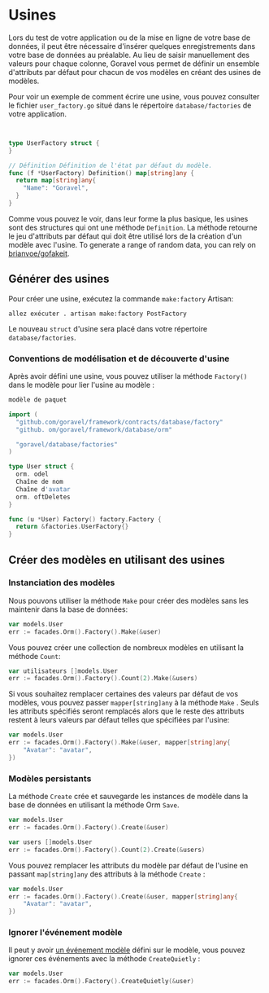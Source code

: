 # Usines

Lors du test de votre application ou de la mise en ligne de votre base de données, il peut être nécessaire d'insérer quelques enregistrements dans votre base de données
au préalable. Au lieu de saisir manuellement des valeurs pour chaque colonne, Goravel vous permet de définir un ensemble d'attributs
par défaut pour chacun de vos modèles en créant des usines de modèles.

Pour voir un exemple de comment écrire une usine, vous pouvez consulter le fichier `user_factory.go` situé dans le répertoire
`database/factories` de votre application.

```go


type UserFactory struct {
}

// Définition Définition de l'état par défaut du modèle.
func (f *UserFactory) Definition() map[string]any {
  return map[string]any{
    "Name": "Goravel",
  }
}
```

Comme vous pouvez le voir, dans leur forme la plus basique, les usines sont des structures qui ont une méthode `Definition`. La méthode retourne le jeu d'attributs par défaut
qui doit être utilisé lors de la création d'un modèle avec l'usine. To generate a range of
random data, you can rely on [brianvoe/gofakeit](https://github.com/brianvoe/gofakeit).

## Générer des usines

Pour créer une usine, exécutez la commande `make:factory` Artisan:

```
allez exécuter . artisan make:factory PostFactory
```

Le nouveau `struct` d'usine sera placé dans votre répertoire `database/factories`.

### Conventions de modélisation et de découverte d'usine

Après avoir défini une usine, vous pouvez utiliser la méthode `Factory()` dans le modèle pour lier l'usine au modèle :

```go
modèle de paquet

import (
  "github.com/goravel/framework/contracts/database/factory"
  "github. om/goravel/framework/database/orm"

  "goravel/database/factories"
)

type User struct {
  orm. odel
  Chaîne de nom
  Chaîne d'avatar
  orm. oftDeletes
}

func (u *User) Factory() factory.Factory {
  return &factories.UserFactory{}
}
```

## Créer des modèles en utilisant des usines

### Instanciation des modèles

Nous pouvons utiliser la méthode `Make` pour créer des modèles sans les maintenir dans la base de données:

```go
var models.User
err := facades.Orm().Factory().Make(&user)
```

Vous pouvez créer une collection de nombreux modèles en utilisant la méthode `Count`:

```go
var utilisateurs []models.User
err := facades.Orm().Factory().Count(2).Make(&users)
```

Si vous souhaitez remplacer certaines des valeurs par défaut de vos modèles, vous pouvez passer `mapper[string]any` à la méthode `Make`
. Seuls les attributs spécifiés seront remplacés alors que le reste des attributs restent à leurs valeurs par défaut
telles que spécifiées par l'usine:

```go
var models.User
err := facades.Orm().Factory().Make(&user, mapper[string]any{
    "Avatar": "avatar",
})
```

### Modèles persistants

La méthode `Create` crée et sauvegarde les instances de modèle dans la base de données en utilisant la méthode Orm `Save`.

```go
var models.User
err := facades.Orm().Factory().Create(&user)

var users []models.User
err := facades.Orm().Factory().Count(2).Create(&users)
```

Vous pouvez remplacer les attributs du modèle par défaut de l'usine en passant `map[string]any` des attributs à la méthode `Create`
:

```go
var models.User
err := facades.Orm().Factory().Create(&user, mapper[string]any{
    "Avatar": "avatar",
})
```

### Ignorer l'événement modèle

Il peut y avoir [un événement modèle](../orm/quickstart#events) défini sur le modèle, vous pouvez ignorer ces événements avec la méthode
`CreateQuietly` :

```go
var models.User
err := facades.Orm().Factory().CreateQuietly(&user)
```
